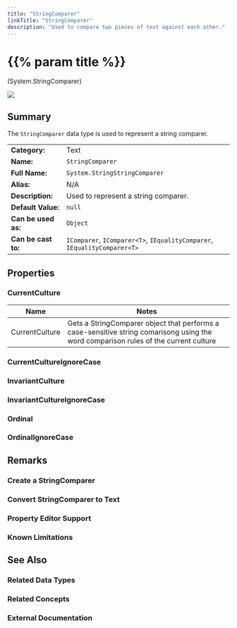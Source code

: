 ```yaml
---
title: "StringComparer"
linkTitle: "StringComparer"
description: "Used to compare two pieces of text against each other."
---
```


# {{% param title %}}

<p class="namespace">(System.StringComparer)</p>

<img src="/images/work-in-progress.jpg">

## Summary

The `StringComparer` data type is used to represent a string comparer.

| | |
|-|-|
| **Category:**          | Text                                                          |
| **Name:**              | `StringComparer`                                                      |
| **Full Name:**         | `System.StringStringComparer`                                               |
| **Alias:**             | N/A                                                    |
| **Description:**       | Used to represent a string comparer. |
| **Default Value:**     | `null`                                                           |
| **Can be used as:**    | `Object`                                                         |
| **Can be cast to:**    | `IComparer`, `IComparer<T>`, `IEqualityComparer`, `IEqualityComparer<T>`                                                             |

## Properties

### CurrentCulture
|Name  |Notes |
|-|-|
|CurrentCulture| Gets a StringComparer object that performs a case-sensitive string comarisong using the word comparison rules of the current culture|
### CurrentCultureIgnoreCase

### InvariantCulture

### InvariantCultureIgnoreCase

### Ordinal

### OrdinalIgnoreCase

## Remarks

### Create a StringComparer

### Convert StringComparer to Text

### Property Editor Support

### Known Limitations

## See Also

### Related Data Types

### Related Concepts

### External Documentation

